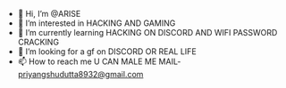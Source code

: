 - 👋 Hi, I’m @ARISE
- 👀 I’m interested in HACKING AND GAMING
- 🌱 I’m currently learning HACKING ON DISCORD AND WIFI PASSWORD CRACKING
- 💞️ I’m looking for a gf on DISCORD OR REAL LIFE
- 📫 How to reach me U CAN MALE ME MAIL- priyangshudutta8932@gmail.com

<!---
HACKERANTGAMING/HACKERANTGAMING is a ✨ special ✨ repository because its `README.md` (this file) appears on your GitHub profile.
You can click the Preview link to take a look at your changes.
--->

